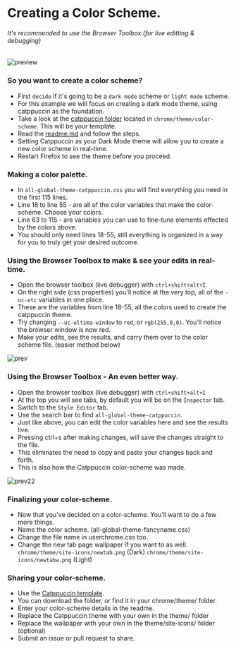 # Creating a Color Scheme.
###### It's recommended to use the Browser Toolbox (for live editting & debugging)

![preview](https://github.com/soulhotel/FF-ULTIMA/assets/155501797/5695ac7e-2e65-4256-b430-176271851e95)

### So you want to create a color scheme?

- First `decide` if it's going to be a `dark mode` scheme or `light mode` scheme.
- For this example we will focus on creating a dark mode theme, using catppuccin as the foundation.
- Take a look at the [catppuccin folder](https://github.com/soulhotel/FF-ULTIMA/tree/main.update.branch/theme/color-schemes/catppuccin) located in `chrome/theme/color-scheme`. This will be your template.
- Read the [readme.md](https://github.com/soulhotel/FF-ULTIMA/tree/main.update.branch/theme/color-schemes/catppuccin) and follow the steps. 
- Setting Catppuccin as your Dark Mode theme will allow you to create a new color scheme in real-time.
- Restart Firefox to see the theme before you proceed.

### Making a color palette.

- In `all-global-theme-catppuccin.css` you will find everything you need in the first 115 lines.
- Line 18 to line 55 - are all of the color variables that make the color-scheme. Choose your colors.
- Line 63 to 115 - are variables you can use to fine-tune elements effected by the colors above.
- You should only need lines 18-55, still everything is organized in a way for you to truly get your desired outcome.

### Using the Browser Toolbox to make & see your edits in real-time.

- Open the browser toolbox (live debugger) with `ctrl+shift+alt+I`.
- On the right side (css properties) you'll notice at the very top, all of the `-uc-etc` variables in one place.
- These are the variables from line 18-55, all the colors used to create the catppuccin theme.
- Try changing `--uc-ultima-window` to `red`, or `rgb(255,0,0)`. You'll notice the browser window is now red.
- Make your edits, see the results, and carry them over to the color scheme file. (easier method below)

![prev](https://github.com/soulhotel/FF-ULTIMA/assets/155501797/499509f7-a9fc-4d14-bbba-262e2c1922b9)

### Using the Browser Toolbox - An even better way.

- Open the browser toolbox (live debugger) with `ctrl+shift+alt+I`
- At the top you will see tabs, by default you will be on the `Inspector` tab.
- Switch to the `Style Editor` tab.
- Use the search bar to find `all-global-theme-catppuccin`.
- Just like above, you can edit the color variables here and see the results live.
- Pressing ctrl+s after making changes, will save the changes straight to the file.
- This eliminates the need to copy and paste your changes back and forth.
- This is also how the Catppuccin color-scheme was made.

![prev22](https://github.com/soulhotel/FF-ULTIMA/assets/155501797/2ef0e790-3285-4a89-a9f2-44774c64c41b)

### Finalizing your color-scheme.

- Now that you've decided on a color-scheme. You'll want to do a few more things.
- Name the color scheme. (all-global-theme-fancyname.css)
- Change the file name in userchrome.css too.
- Change the new tab page wallpaper if you want to as well. `chrome/theme/site-icons/newtab.png` (Dark) `chrome/theme/site-icons/newtabw.png` (Light)

### Sharing your color-scheme.

- Use the [Catppuccin template](https://github.com/soulhotel/FF-ULTIMA/tree/main.update.branch/theme/color-schemes/catppuccin).
- You can download the folder, or find it in your chrome/theme/ folder.
- Enter your color-scheme details in the readme.
- Replace the Catppuccin theme with your own in the theme/ folder
- Replace the wallpaper with your own in the theme/site-icons/ folder (optional)
- Submit an issue or pull request to share.

  
